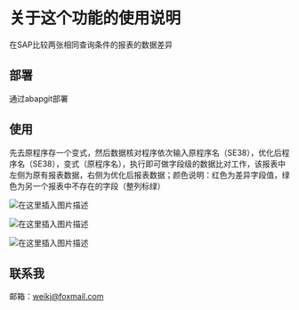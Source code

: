 # 关于这个功能的使用说明
在SAP比较两张相同查询条件的报表的数据差异

## 部署
通过abapgit部署

## 使用
先去原程序存一个变式，然后数据核对程序依次输入原程序名（SE38），优化后程序名（SE38），变式（原程序名），执行即可做字段级的数据比对工作，该报表中左侧为原有报表数据，右侧为优化后报表数据；颜色说明：红色为差异字段值，绿色为另一个报表中不存在的字段（整列标绿）

![在这里插入图片描述](https://img-blog.csdnimg.cn/direct/d46a13e1dfb743959bc00b77f2e1a132.png)

![在这里插入图片描述](https://img-blog.csdnimg.cn/direct/10cfba418ece448e86548023cec1df30.png)

![在这里插入图片描述](https://img-blog.csdnimg.cn/direct/18f9d547aaae44bdb30adfc18e84ba84.png)

## 联系我
邮箱：[weikj@foxmail.com](mailto:weikj@foxmail.com "kkw")

